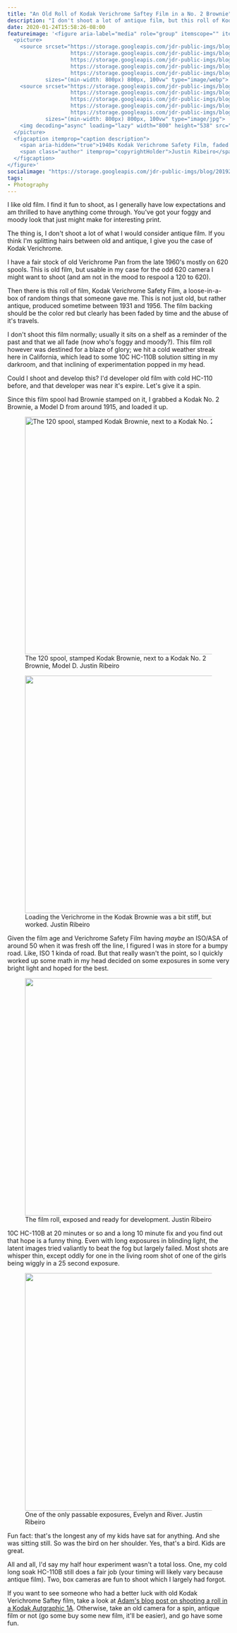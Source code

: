 ```yaml
---
title: "An Old Roll of Kodak Verichrome Saftey Film in a No. 2 Brownie"
description: "I don't shoot a lot of antique film, but this roll of Kodak Verichrome Safety Film from the 1940's was just destined to be run through an old Kodak box camera."
date: 2020-01-24T15:58:26-08:00
featureimage: '<figure aria-label="media" role="group" itemscope="" itemprop="associatedMedia" itemtype="http://schema.org/ImageObject">
  <picture>
    <source srcset="https://storage.googleapis.com/jdr-public-imgs/blog/2019200124-kodak-verichrome-ortho-640.webp 640w,
                    https://storage.googleapis.com/jdr-public-imgs/blog/2019200124-kodak-verichrome-ortho-800.webp 800w,
                    https://storage.googleapis.com/jdr-public-imgs/blog/2019200124-kodak-verichrome-ortho-1024.webp 1024w,
                    https://storage.googleapis.com/jdr-public-imgs/blog/2019200124-kodak-verichrome-ortho-1280.webp 1280w,
                    https://storage.googleapis.com/jdr-public-imgs/blog/2019200124-kodak-verichrome-ortho-1600.webp 1600w"
            sizes="(min-width: 800px) 800px, 100vw" type="image/webp">
    <source srcset="https://storage.googleapis.com/jdr-public-imgs/blog/2019200124-kodak-verichrome-ortho-640.jpg 640w,
                    https://storage.googleapis.com/jdr-public-imgs/blog/2019200124-kodak-verichrome-ortho-800.jpg 800w,
                    https://storage.googleapis.com/jdr-public-imgs/blog/2019200124-kodak-verichrome-ortho-1024.jpg 1024w,
                    https://storage.googleapis.com/jdr-public-imgs/blog/2019200124-kodak-verichrome-ortho-1280.jpg 1280w,
                    https://storage.googleapis.com/jdr-public-imgs/blog/2019200124-kodak-verichrome-ortho-1600.jpg 1600w"
            sizes="(min-width: 800px) 800px, 100vw" type="image/jpg">
    <img decoding="async" loading="lazy" width="800" height="538" src="https://storage.googleapis.com/jdr-public-imgs/blog/2019200124-kodak-verichrome-ortho-800.jpg" alt="1940s Kodak Verichrome Safety Film, faded but ready.">
  </picture>
  <figcaption itemprop="caption description">
    <span aria-hidden="true">1940s Kodak Verichrome Safety Film, faded but ready.</span>
    <span class="author" itemprop="copyrightHolder">Justin Ribeiro</span>
  </figcaption>
</figure>'
socialimage: "https://storage.googleapis.com/jdr-public-imgs/blog/2019200124-kodak-verichrome-ortho-800.jpg"
tags:
- Photography
---
```


I like old film. I find it fun to shoot, as I generally have low expectations and am thrilled to have anything come through. You've got your foggy and moody look that just might make for interesting print.

The thing is, I don't shoot a lot of what I would consider antique film. If you think I'm splitting hairs between old and antique, I give you the case of Kodak Verichrome.

I have a fair stock of old Verichrome Pan from the late 1960's mostly on 620 spools. This is old film, but usable in my case for the odd 620 camera I might want to shoot (and am not in the mood to respool a 120 to 620).

Then there is this roll of film, Kodak Verichrome Safety Film, a loose-in-a-box of random things that someone gave me. This is not just old, but rather antique, produced sometime between 1931 and 1956. The film backing should be the color red but clearly has been faded by time and the abuse of it's travels.

I don't shoot this film normally; usually it sits on a shelf as a reminder of the past and that we all fade (now who's foggy and moody?). This film roll however was destined for a blaze of glory; we hit a cold weather streak here in California, which lead to some 10C HC-110B solution sitting in my darkroom, and that inclining of experimentation popped in my head.

Could I shoot and develop this? I'd developer old film with cold HC-110 before, and that developer was near it's expire. Let's give it a spin.

Since this film spool had Brownie stamped on it, I grabbed a Kodak No. 2 Brownie, a Model D from around 1915, and loaded it up.

<figure aria-label="media" role="group" itemscope="" itemprop="associatedMedia" itemtype="http://schema.org/ImageObject">
  <picture>
    <source srcset="https://storage.googleapis.com/jdr-public-imgs/blog/2019200124-kodak-brownie-and-verichrome-640.webp 640w,
                    https://storage.googleapis.com/jdr-public-imgs/blog/2019200124-kodak-brownie-and-verichrome-800.webp 800w,
                    https://storage.googleapis.com/jdr-public-imgs/blog/2019200124-kodak-brownie-and-verichrome-1024.webp 1024w,
                    https://storage.googleapis.com/jdr-public-imgs/blog/2019200124-kodak-brownie-and-verichrome-1280.webp 1280w,
                    https://storage.googleapis.com/jdr-public-imgs/blog/2019200124-kodak-brownie-and-verichrome-1600.webp 1600w"
            sizes="(min-width: 800px) 800px, 100vw" type="image/webp">
    <source srcset="https://storage.googleapis.com/jdr-public-imgs/blog/2019200124-kodak-brownie-and-verichrome-640.jpg 640w,
                    https://storage.googleapis.com/jdr-public-imgs/blog/2019200124-kodak-brownie-and-verichrome-800.jpg 800w,
                    https://storage.googleapis.com/jdr-public-imgs/blog/2019200124-kodak-brownie-and-verichrome-1024.jpg 1024w,
                    https://storage.googleapis.com/jdr-public-imgs/blog/2019200124-kodak-brownie-and-verichrome-1280.jpg 1280w,
                    https://storage.googleapis.com/jdr-public-imgs/blog/2019200124-kodak-brownie-and-verichrome-1600.jpg 1600w"
            sizes="(min-width: 800px) 800px, 100vw" type="image/jpg">
    <img decoding="async" loading="lazy" width="800" height="538" src="https://storage.googleapis.com/jdr-public-imgs/blog/2019200124-kodak-brownie-and-verichrome-800.jpg" alt="The 120 spool, stamped Kodak Brownie, next to a Kodak No. 2 Brownie, Model D.">
  </picture>
  <figcaption itemprop="caption description">
    <span aria-hidden="true">The 120 spool, stamped Kodak Brownie, next to a Kodak No. 2 Brownie, Model D.</span>
    <span class="author" itemprop="copyrightHolder">Justin Ribeiro</span>
  </figcaption>
</figure>

<figure aria-label="media" role="group" itemscope="" itemprop="associatedMedia" itemtype="http://schema.org/ImageObject">
  <picture>
    <source srcset="https://storage.googleapis.com/jdr-public-imgs/blog/2019200124-kodak-brownie-and-verichrome-loading-640.webp 640w,
                    https://storage.googleapis.com/jdr-public-imgs/blog/2019200124-kodak-brownie-and-verichrome-loading-800.webp 800w,
                    https://storage.googleapis.com/jdr-public-imgs/blog/2019200124-kodak-brownie-and-verichrome-loading-1024.webp 1024w,
                    https://storage.googleapis.com/jdr-public-imgs/blog/2019200124-kodak-brownie-and-verichrome-loading-1280.webp 1280w,
                    https://storage.googleapis.com/jdr-public-imgs/blog/2019200124-kodak-brownie-and-verichrome-loading-1600.webp 1600w"
            sizes="(min-width: 800px) 800px, 100vw" type="image/webp">
    <source srcset="https://storage.googleapis.com/jdr-public-imgs/blog/2019200124-kodak-brownie-and-verichrome-loading-640.jpg 640w,
                    https://storage.googleapis.com/jdr-public-imgs/blog/2019200124-kodak-brownie-and-verichrome-loading-800.jpg 800w,
                    https://storage.googleapis.com/jdr-public-imgs/blog/2019200124-kodak-brownie-and-verichrome-loading-1024.jpg 1024w,
                    https://storage.googleapis.com/jdr-public-imgs/blog/2019200124-kodak-brownie-and-verichrome-loading-1280.jpg 1280w,
                    https://storage.googleapis.com/jdr-public-imgs/blog/2019200124-kodak-brownie-and-verichrome-loading-1600.jpg 1600w"
            sizes="(min-width: 800px) 800px, 100vw" type="image/jpg">
    <img decoding="async" loading="lazy" width="800" height="538" src="https://storage.googleapis.com/jdr-public-imgs/blog/2019200124-kodak-brownie-and-verichrome-loading-800.jpg" alt="">
  </picture>
  <figcaption itemprop="caption description">
    <span aria-hidden="true">Loading the Verichrome in the Kodak Brownie was a bit stiff, but worked.</span>
    <span class="author" itemprop="copyrightHolder">Justin Ribeiro</span>
  </figcaption>
</figure>

Given the film age and Verichrome Safety Film having _maybe_ an ISO/ASA of around 50 when it was fresh off the line, I figured I was in store for a bumpy road. Like, ISO 1 kinda of road. But that really wasn't the point, so I quickly worked up some math in my head decided on some exposures in some very bright light and hoped for the best.

<figure aria-label="media" role="group" itemscope="" itemprop="associatedMedia" itemtype="http://schema.org/ImageObject">
  <picture>
    <source srcset="https://storage.googleapis.com/jdr-public-imgs/blog/2019200124-kodak-brownie-and-verichrome-exposed-640.webp 640w,
                    https://storage.googleapis.com/jdr-public-imgs/blog/2019200124-kodak-brownie-and-verichrome-exposed-800.webp 800w,
                    https://storage.googleapis.com/jdr-public-imgs/blog/2019200124-kodak-brownie-and-verichrome-exposed-1024.webp 1024w,
                    https://storage.googleapis.com/jdr-public-imgs/blog/2019200124-kodak-brownie-and-verichrome-exposed-1280.webp 1280w,
                    https://storage.googleapis.com/jdr-public-imgs/blog/2019200124-kodak-brownie-and-verichrome-exposed-1600.webp 1600w"
            sizes="(min-width: 800px) 800px, 100vw" type="image/webp">
    <source srcset="https://storage.googleapis.com/jdr-public-imgs/blog/2019200124-kodak-brownie-and-verichrome-exposed-640.jpg 640w,
                    https://storage.googleapis.com/jdr-public-imgs/blog/2019200124-kodak-brownie-and-verichrome-exposed-800.jpg 800w,
                    https://storage.googleapis.com/jdr-public-imgs/blog/2019200124-kodak-brownie-and-verichrome-exposed-1024.jpg 1024w,
                    https://storage.googleapis.com/jdr-public-imgs/blog/2019200124-kodak-brownie-and-verichrome-exposed-1280.jpg 1280w,
                    https://storage.googleapis.com/jdr-public-imgs/blog/2019200124-kodak-brownie-and-verichrome-exposed-1600.jpg 1600w"
            sizes="(min-width: 800px) 800px, 100vw" type="image/jpg">
    <img decoding="async" loading="lazy" width="800" height="538" src="https://storage.googleapis.com/jdr-public-imgs/blog/2019200124-kodak-brownie-and-verichrome-exposed-800.jpg" alt="">
  </picture>
  <figcaption itemprop="caption description">
    <span aria-hidden="true">The film roll, exposed and ready for development.</span>
    <span class="author" itemprop="copyrightHolder">Justin Ribeiro</span>
  </figcaption>
</figure>

10C HC-110B at 20 minutes or so and a long 10 minute fix and you find out that hope is a funny thing. Even with long exposures in blinding light, the latent images tried valiantly to beat the fog but largely failed. Most shots are whisper thin, except oddly for one in the living room shot of one of the girls being wiggly in a 25 second exposure.

<figure aria-label="media" role="group" itemscope="" itemprop="associatedMedia" itemtype="http://schema.org/ImageObject">
  <picture>
    <source srcset="https://storage.googleapis.com/jdr-public-imgs/blog/2019200124-verichrome-developed-sorta-640.webp 640w,
                    https://storage.googleapis.com/jdr-public-imgs/blog/2019200124-verichrome-developed-sorta-800.webp 800w,
                    https://storage.googleapis.com/jdr-public-imgs/blog/2019200124-verichrome-developed-sorta-1024.webp 1024w,
                    https://storage.googleapis.com/jdr-public-imgs/blog/2019200124-verichrome-developed-sorta-1280.webp 1280w,
                    https://storage.googleapis.com/jdr-public-imgs/blog/2019200124-verichrome-developed-sorta-1600.webp 1600w"
            sizes="(min-width: 800px) 800px, 100vw" type="image/webp">
    <source srcset="https://storage.googleapis.com/jdr-public-imgs/blog/2019200124-verichrome-developed-sorta-640.jpg 640w,
                    https://storage.googleapis.com/jdr-public-imgs/blog/2019200124-verichrome-developed-sorta-800.jpg 800w,
                    https://storage.googleapis.com/jdr-public-imgs/blog/2019200124-verichrome-developed-sorta-1024.jpg 1024w,
                    https://storage.googleapis.com/jdr-public-imgs/blog/2019200124-verichrome-developed-sorta-1280.jpg 1280w,
                    https://storage.googleapis.com/jdr-public-imgs/blog/2019200124-verichrome-developed-sorta-1600.jpg 1600w"
            sizes="(min-width: 800px) 800px, 100vw" type="image/jpg">
    <img decoding="async" loading="lazy" width="800" height="538" src="https://storage.googleapis.com/jdr-public-imgs/blog/2019200124-verichrome-developed-sorta-800.jpg" alt="">
  </picture>
  <figcaption itemprop="caption description">
    <span aria-hidden="true">One of the only passable exposures, Evelyn and River.</span>
    <span class="author" itemprop="copyrightHolder">Justin Ribeiro</span>
  </figcaption>
</figure>

Fun fact: that's the longest any of my kids have sat for anything. And she was sitting still. So was the bird on her shoulder. Yes, that's a bird. Kids are great.

All and all, I'd say my half hour experiment wasn't a total loss. One, my cold long soak HC-110B still does a fair job (your timing will likely vary because antique film). Two, box cameras are fun to shoot which I largely had forgot.

If you want to see someone who had a better luck with old Kodak Verichrome Saftey film, take a look at [Adam's blog post on shooting a roll in a Kodak Autgraphic 1A](http://quirkyguywithacamera.blogspot.com/2016/12/film-fun-folio-28-kodak-autographic-1a.html). Otherwise, take an old camera for a spin, antique film or not (go some buy some new film, it'll be easier), and go have some fun.
